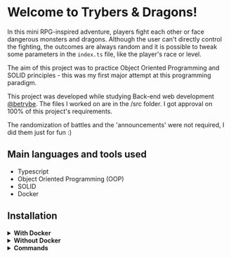 # Welcome to Trybers & Dragons!

In this mini RPG-inspired adventure, players fight each other or face dangerous monsters and dragons. Although the user can't directly control the fighting, the outcomes are always random and it is possible to tweak some parameters in the `index.ts` file, like the player's race or level.

The aim of this project was to practice Object Oriented Programming and SOLID principles - this was my first major attempt at this programming paradigm.

This project was developed while studying Back-end web development [@betrybe](https://github.com/betrybe). The files I worked on are in the /src folder. I got approval on 100% of this project's requirements.

The randomization of battles and the 'announcements' were not required, I did them just for fun :)

## Main languages and tools used

- Typescript
- Object Oriented Programming (OOP)
- SOLID
- Docker

## Installation

<details>
<summary><strong>With Docker</strong></summary>

- Start the `trybers_and_dragons` container with the `docker-compose up -d` command
- Access the container terminal with `docker exec -it trybers_and_dragons bash`
- In the terminal, install the dependencies with `npm install`
- **All other node commands must be run inside the container**

</details>

<details>
<summary><strong>Without Docker</strong></summary>

- Install the dependencies with ``` npm install ``` (requires node on version 16)

</details>

<details>
<summary><strong>Commands</strong></summary>

- Run the app with `npm start` or `npm run dev` (live reload)

</details>
